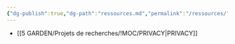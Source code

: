 ```yaml
---
{"dg-publish":true,"dg-path":"ressources.md","permalink":"/ressources/"}
---
```


- [[5 GARDEN/Projets de recherches/!MOC/PRIVACY\|PRIVACY]]